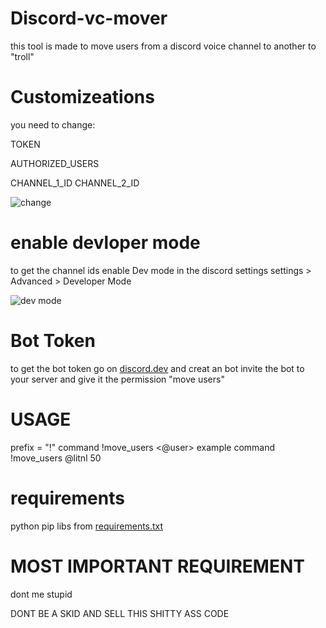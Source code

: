 # Discord-vc-mover

this tool is made to move users from a discord voice channel to another 
to "troll"

# Customizeations

you need to change:

TOKEN

AUTHORIZED_USERS

CHANNEL_1_ID
CHANNEL_2_ID

![change](https://litnl.lol/litnl___/img/Cursor_XZHpcqDpbd.png) 

# enable devloper mode
to get the channel ids enable Dev mode in the discord settings
settings > Advanced > Developer Mode

![dev mode](https://litnl.lol/litnl___/img/DiscordCanary_GnIVbDhvUu.png)


# Bot Token 

to get the bot token go on [discord.dev](https://discord.com/developers/applications) and creat an bot 
invite the bot to your server and give it the permission "move users" 

# USAGE 
 prefix = "!"
command
 !move_users <@user> <move amount>
 example command
  !move_users @litnl 50


# requirements
python 
pip libs from [requirements.txt](/requirements.txt)

# MOST IMPORTANT REQUIREMENT
dont me stupid 

DONT BE A SKID AND SELL THIS SHITTY ASS CODE 
